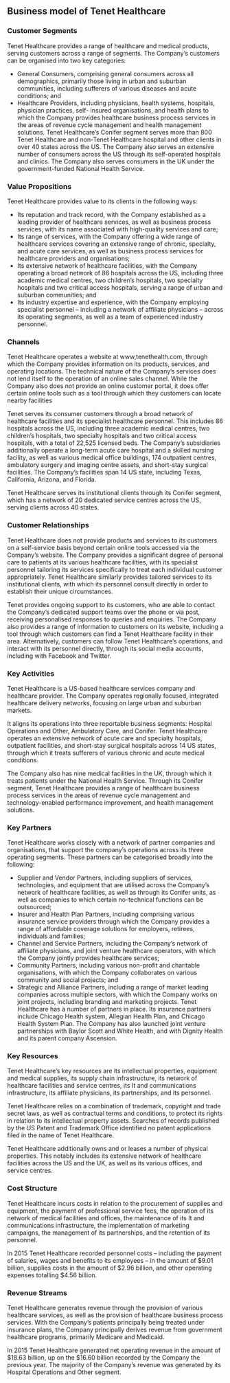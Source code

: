 Business model of Tenet Healthcare
----------------------------------

 ### Customer Segments

 Tenet Healthcare provides a range of healthcare and medical products, serving customers across a range of segments. The Company’s customers can be organised into two key categories:

  * General Consumers, comprising general consumers across all demographics, primarily those living in urban and suburban communities, including sufferers of various diseases and acute conditions; and
 * Healthcare Providers, including physicians, health systems, hospitals, physician practices, self- insured organisations, and health plans to which the Company provides healthcare business process services in the areas of revenue cycle management and health management solutions.
  Tenet Healthcare’s Conifer segment serves more than 800 Tenet Healthcare and non-Tenet Healthcare hospital and other clients in over 40 states across the US. The Company also serves an extensive number of consumers across the US through its self-operated hospitals and clinics. The Company also serves consumers in the UK under the government-funded National Health Service.

 ### Value Propositions

 Tenet Healthcare provides value to its clients in the following ways:

  * Its reputation and track record, with the Company established as a leading provider of healthcare services, as well as business process services, with its name associated with high-quality services and care;
 * Its range of services, with the Company offering a wide range of healthcare services covering an extensive range of chronic, specialty, and acute care services, as well as business process services for healthcare providers and organisations;
 * Its extensive network of healthcare facilities, with the Company operating a broad network of 86 hospitals across the US, including three academic medical centres, two children’s hospitals, two specialty hospitals and two critical access hospitals, serving a range of urban and suburban communities; and
 * Its industry expertise and experience, with the Company employing specialist personnel – including a network of affiliate physicians – across its operating segments, as well as a team of experienced industry personnel.
  ### Channels

 Tenet Healthcare operates a website at www,tenethealth.com, through which the Company provides information on its products, services, and operating locations. The technical nature of the Company’s services does not lend itself to the operation of an online sales channel. While the Company also does not provide an online customer portal, it does offer certain online tools such as a tool through which they customers can locate nearby facilities

 Tenet serves its consumer customers through a broad network of healthcare facilities and its specialist healthcare personnel. This includes 86 hospitals across the US, including three academic medical centres, two children’s hospitals, two specialty hospitals and two critical access hospitals, with a total of 22,525 licensed beds. The Company’s subsidiaries additionally operate a long-term acute care hospital and a skilled nursing facility, as well as various medical office buildings, 174 outpatient centres, ambulatory surgery and imaging centre assets, and short-stay surgical facilities. The Company’s facilities span 14 US state, including Texas, California, Arizona, and Florida.

 Tenet Healthcare serves its institutional clients through its Conifer segment, which has a network of 20 dedicated service centres across the US, serving clients across 40 states.

 ### Customer Relationships

 Tenet Healthcare does not provide products and services to its customers on a self-service basis beyond certain online tools accessed via the Company’s website. The Company provides a significant degree of personal care to patients at its various healthcare facilities, with its specialist personnel tailoring its services specifically to treat each individual customer appropriately. Tenet Healthcare similarly provides tailored services to its institutional clients, with which its personnel consult directly in order to establish their unique circumstances.

 Tenet provides ongoing support to its customers, who are able to contact the Company’s dedicated support teams over the phone or via post, receiving personalised responses to queries and enquiries. The Company also provides a range of information to customers on its website, including a tool through which customers can find a Tenet Healthcare facility in their area. Alternatively, customers can follow Tenet Healthcare’s operations, and interact with its personnel directly, through its social media accounts, including with Facebook and Twitter.

 ### Key Activities

 Tenet Healthcare is a US-based healthcare services company and healthcare provider. The Company operates regionally focused, integrated healthcare delivery networks, focusing on large urban and suburban markets.

 It aligns its operations into three reportable business segments: Hospital Operations and Other, Ambulatory Care, and Conifer. Tenet Healthcare operates an extensive network of acute care and specialty hospitals, outpatient facilities, and short-stay surgical hospitals across 14 US states, through which it treats sufferers of various chronic and acute medical conditions.

 The Company also has nine medical facilities in the UK, through which it treats patients under the National Health Service. Through its Conifer segment, Tenet Healthcare provides a range of healthcare business process services in the areas of revenue cycle management and technology-enabled performance improvement, and health management solutions.

 ### Key Partners

 Tenet Healthcare works closely with a network of partner companies and organisations, that support the company’s operations across its three operating segments. These partners can be categorised broadly into the following:

  * Supplier and Vendor Partners, including suppliers of services, technologies, and equipment that are utilised across the Company’s network of healthcare facilities, as well as through its Conifer units, as well as companies to which certain no-technical functions can be outsourced;
 * Insurer and Health Plan Partners, including comprising various insurance service providers through which the Company provides a range of affordable coverage solutions for employers, retirees, individuals and families;
 * Channel and Service Partners, including the Company’s network of affiliate physicians, and joint venture healthcare operators, with which the Company jointly provides healthcare services;
 * Community Partners, including various non-profit and charitable organisations, with which the Company collaborates on various community and social projects; and
 * Strategic and Alliance Partners, including a range of market leading companies across multiple sectors, with which the Company works on joint projects, including branding and marketing projects.
  Tenet Healthcare has a number of partners in place. Its insurance partners include Chicago Health system, Allegian Health Plan, and Chicago Health System Plan. The Company has also launched joint venture partnerships with Baylor Scott and White Health, and with Dignity Health and its parent company Ascension.

 ### Key Resources

 Tenet Healthcare’s key resources are its intellectual properties, equipment and medical supplies, its supply chain infrastructure, its network of healthcare facilities and service centres, its It and communications infrastructure, its affiliate physicians, its partnerships, and its personnel.

 Tenet Healthcare relies on a combination of trademark, copyright and trade secret laws, as well as contractual terms and conditions, to protect its rights in relation to its intellectual property assets. Searches of records published by the US Patent and Trademark Office identified no patent applications filed in the name of Tenet Healthcare.

 Tenet Healthcare additionally owns and or leases a number of physical properties. This notably includes its extensive network of healthcare facilities across the US and the UK, as well as its various offices, and service centres.

 ### Cost Structure

 Tenet Healthcare incurs costs in relation to the procurement of supplies and equipment, the payment of professional service fees, the operation of its network of medical facilities and offices, the maintenance of its It and communications infrastructure, the implementation of marketing campaigns, the management of its partnerships, and the retention of its personnel.

 In 2015 Tenet Healthcare recorded personnel costs – including the payment of salaries, wages and benefits to its employees – in the amount of $9.01 billion, supplies costs in the amount of $2.96 billion, and other operating expenses totalling $4.56 billion.

 ### Revenue Streams

 Tenet Healthcare generates revenue through the provision of various healthcare services, as well as the provision of healthcare business process services. With the Company’s patients principally being treated under insurance plans, the Company principally derives revenue from government healthcare programs, primarily Medicare and Medicaid.

 In 2015 Tenet Healthcare generated net operating revenue in the amount of $18.63 billion, up on the $16.60 billion recorded by the Company the previous year. The majority of the Company’s revenue was generated by its Hospital Operations and Other segment.